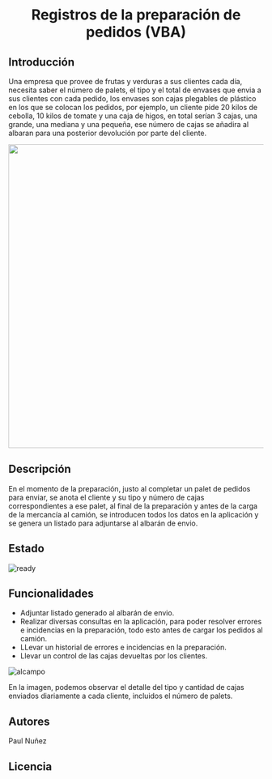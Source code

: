 # <h1 align="center"> Registros de la preparación de pedidos (VBA) </h1>

## Introducción

Una empresa que provee de frutas y verduras  a sus clientes cada día, necesita saber el número de palets, el tipo y el total de envases que envia a sus clientes con cada pedido, los envases son cajas plegables de plástico en los que se colocan los pedidos, por ejemplo, un cliente pide 20 kilos de cebolla, 10 kilos de tomate y una caja de higos, en total serían 3 cajas, una grande, una mediana y una pequeña, ese número de cajas se añadira al albaran para una posterior devolución por parte del cliente.


<p align="center">
  <img width="700" height="600" src="https://github.com/Paul243654/Inventario/assets/112754073/5e02fd95-6822-436c-b6ea-a6ed8c5e0d58">   
</p>

## Descripción

En el momento de la preparación, justo al completar un palet de pedidos para enviar, se anota el cliente y su tipo y número de cajas correspondientes a ese palet, al final de la preparación y antes de la carga de la mercancía al camión, se introducen todos los datos en la aplicación y se genera un listado para adjuntarse al albarán de envio.


## Estado

![ready](https://github.com/Paul243654/Envio_pedidos_tiendas/assets/112754073/e37748d8-069a-41b9-8067-35aaacf912fb)


## Funcionalidades

- Adjuntar listado generado al albarán de envio.
- Realizar diversas consultas en la aplicación, para poder resolver errores e incidencias en la preparación, todo esto antes de cargar los pedidos al camión.
- LLevar un historial de errores e incidencias en la preparación.
- Llevar un control de las cajas devueltas por los clientes.

![alcampo](https://github.com/Paul243654/Inventario/assets/112754073/760e0d94-01ea-44c2-8f7b-d6dbcb009836)

En la imagen, podemos observar el detalle del tipo y cantidad de cajas enviados diariamente a cada cliente, incluidos el número de palets.

## Autores

Paul Nuñez

## Licencia
























